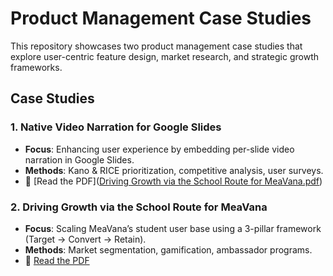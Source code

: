 # Product Management Case Studies

This repository showcases two product management case studies that explore user-centric feature design, market research, and strategic growth frameworks.

## Case Studies

### 1. Native Video Narration for Google Slides
- **Focus**: Enhancing user experience by embedding per-slide video narration in Google Slides.
- **Methods**: Kano & RICE prioritization, competitive analysis, user surveys.
- 📄 [Read the PDF]([Driving Growth via the School Route for MeaVana.pdf](https://github.com/Rohith070820/Product_Management_Case_Study/blob/e352a68165b6d877598617fb336e9ea169e0417a/Driving%20Growth%20via%20the%20School%20Route%20for%20MeaVana.pdf))

### 2. Driving Growth via the School Route for MeaVana
- **Focus**: Scaling MeaVana’s student user base using a 3-pillar framework (Target → Convert → Retain).
- **Methods**: Market segmentation, gamification, ambassador programs.
- 📄 [Read the PDF](docs/case-study-meavana-student-growth.pdf)
